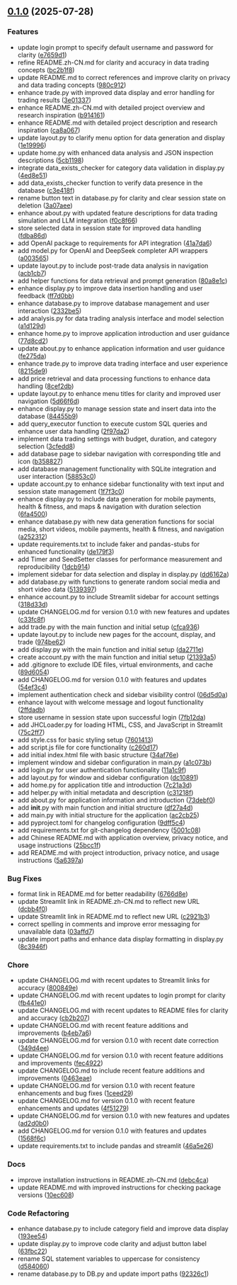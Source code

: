 <!-- insertion marker -->
<a name="0.1.0"></a>

## [0.1.0](https://github.com///compare/e8ac234ee3cc02be05bf1225cfe3f34ef896faf2...0.1.0) (2025-07-28)

### Features

- update login prompt to specify default username and password for clarity ([e7659d1](https://github.com///commit/e7659d18c40982120838d12befa10dd2275af43a))
- refine README.zh-CN.md for clarity and accuracy in data trading concepts ([bc2b1f8](https://github.com///commit/bc2b1f8cc34d30f3d4c751fb2a189cee6f75e929))
- update README.md to correct references and improve clarity on privacy and data trading concepts ([980c912](https://github.com///commit/980c91236e4d523b81c9b1a736e6bd75eac746e9))
- enhance trade.py with improved data display and error handling for trading results ([3e01337](https://github.com///commit/3e0133730d085970f9453b835abc170f65611f9a))
- enhance README.zh-CN.md with detailed project overview and research inspiration ([b914161](https://github.com///commit/b91416113b00323ef46900f2212a5415adf41e10))
- enhance README.md with detailed project description and research inspiration ([ca8a067](https://github.com///commit/ca8a0674cdcd3d9f5bc0edee6b8990a2f0b66607))
- update layout.py to clarify menu option for data generation and display ([1e19996](https://github.com///commit/1e1999694e0eb25451c183338ffcc15a6edc68cb))
- update home.py with enhanced data analysis and JSON inspection descriptions ([5cb1198](https://github.com///commit/5cb11982e210c0ebd551c08dae6aeb17365cea6e))
- integrate data_exists_checker for category data validation in display.py ([4ed8e51](https://github.com///commit/4ed8e51c175ce438ab6e77e57e922cc391bdf6d8))
- add data_exists_checker function to verify data presence in the database ([c3e418f](https://github.com///commit/c3e418f10820e47d651f2180ecd1a9b5f727f4f4))
- rename button text in database.py for clarity and clear session state on deletion ([3a07aee](https://github.com///commit/3a07aee5e3cc87681a8de9ba4efdde6bffac4177))
- enhance about.py with updated feature descriptions for data trading simulation and LLM integration ([f0c8f66](https://github.com///commit/f0c8f66e8e18a8540ea1da14ee50330190ded27a))
- store selected data in session state for improved data handling ([fdba86d](https://github.com///commit/fdba86d47540c564aad8bd178b36dfec59291ad5))
- add OpenAI package to requirements for API integration ([41a7da6](https://github.com///commit/41a7da6b77e899c4da962a84edfab00434b9140f))
- add model.py for OpenAI and DeepSeek completer API wrappers ([a003565](https://github.com///commit/a0035656bdde2cb4489312009ba1e30504aa857a))
- update layout.py to include post-trade data analysis in navigation ([acb1cb7](https://github.com///commit/acb1cb7e0b28c29f6278e30926033e2e16505605))
- add helper functions for data retrieval and prompt generation ([80a8e1c](https://github.com///commit/80a8e1c0bd82c9a8cdadc060321f8442e56e5fa7))
- enhance display.py to improve data insertion handling and user feedback ([ff7d0bb](https://github.com///commit/ff7d0bba93740102ab91d689f53184b4e4c94fa3))
- enhance database.py to improve database management and user interaction ([2332be5](https://github.com///commit/2332be533ad111d811a86c6fe62b606791c9fcb4))
- add analysis.py for data trading analysis interface and model selection ([a1d129d](https://github.com///commit/a1d129d5d9b8378a5557be964338b7b279d1eca0))
- enhance home.py to improve application introduction and user guidance ([77d8cd2](https://github.com///commit/77d8cd22f0a6273ac032612be8a47201818b3771))
- update about.py to enhance application information and user guidance ([fe275da](https://github.com///commit/fe275da2b221bd35392d7e475113ba43c979f9b7))
- enhance trade.py to improve data trading interface and user experience ([8215de9](https://github.com///commit/8215de9de92d997b07c2ca8695f303eb586c9256))
- add price retrieval and data processing functions to enhance data handling ([8cef2db](https://github.com///commit/8cef2dba4a74b2575996c484084f71bc6542792e))
- update layout.py to enhance menu titles for clarity and improved user navigation ([5d66f6d](https://github.com///commit/5d66f6df2729b9a3d6be23bd886ebe11c6c623f4))
- enhance display.py to manage session state and insert data into the database ([84455b9](https://github.com///commit/84455b9bbf06dd5720e4809c4425a5989a94e46b))
- add query_executor function to execute custom SQL queries and enhance user data handling ([2f97da2](https://github.com///commit/2f97da2af167398da3bcb40861769f3099a37d6b))
- implement data trading settings with budget, duration, and category selection ([3cfedd8](https://github.com///commit/3cfedd80e044c0622d1b084bbcf7fb309423b3bc))
- add database page to sidebar navigation with corresponding title and icon ([b358827](https://github.com///commit/b35882703d4a2f6c0ea3f43716399450124bc404))
- add database management functionality with SQLite integration and user interaction ([58853c0](https://github.com///commit/58853c06af1eff55272360ec9d09a3008ba21922))
- update account.py to enhance sidebar functionality with text input and session state management ([1f7f3c0](https://github.com///commit/1f7f3c030673d103cf4ef7c4621314448588d2d9))
- enhance display.py to include data generation for mobile payments, health & fitness, and maps & navigation with duration selection ([6fa4500](https://github.com///commit/6fa45003928a84b7c55b0efbe87d6cb5a8baf83d))
- enhance database.py with new data generation functions for social media, short videos, mobile payments, health & fitness, and navigation ([a252312](https://github.com///commit/a2523120984f796fb0966f764938c5d294b9e774))
- update requirements.txt to include faker and pandas-stubs for enhanced functionality ([de179f3](https://github.com///commit/de179f348cb35231b2b5b2b3205089a05f479173))
- add Timer and SeedSetter classes for performance measurement and reproducibility ([1dcb914](https://github.com///commit/1dcb91488632de66b973fba7d30cac3be65a3738))
- implement sidebar for data selection and display in display.py ([dd6162a](https://github.com///commit/dd6162ae6865367901b09e14da225ced098e2642))
- add database.py with functions to generate random social media and short video data ([5139397](https://github.com///commit/5139397b29138167095437d374372ec5497e928b))
- enhance account.py to include Streamlit sidebar for account settings ([318d33d](https://github.com///commit/318d33db0767bb7adf8509168cf58909c75d5504))
- update CHANGELOG.md for version 0.1.0 with new features and updates ([c33fc8f](https://github.com///commit/c33fc8f59d27d64c6785b88653f13bce86207a02))
- add trade.py with the main function and initial setup ([cfca936](https://github.com///commit/cfca9363c9fa6826023365de504a87d0275d7599))
- update layout.py to include new pages for the account, display, and trade ([974be62](https://github.com///commit/974be621fb9e531dee094c10e3e318d9fea434b8))
- add display.py with the main function and initial setup ([da2711e](https://github.com///commit/da2711e789d70bc1872e42010085b8acc3085ed6))
- create account.py with the main function and initial setup ([21393a5](https://github.com///commit/21393a504de419503859f60fe6c70a4033e54118))
- add .gitignore to exclude IDE files, virtual environments, and cache ([89d6054](https://github.com///commit/89d60542e1c11f9a981c0daac3445f9b631362ea))
- add CHANGELOG.md for version 0.1.0 with features and updates ([54ef3c4](https://github.com///commit/54ef3c4886a1d974bed418d8eb33c2a093856e22))
- implement authentication check and sidebar visibility control ([06d5d0a](https://github.com///commit/06d5d0adb2e1c42d7a6677459cc43a1b357a45db))
- enhance layout with welcome message and logout functionality ([2ffdadb](https://github.com///commit/2ffdadb0e668b0768304cf302b251a066f1f15ba))
- store username in session state upon successful login ([7fb12da](https://github.com///commit/7fb12da32bd26f36326281b0aace4fde829a5a88))
- add JHCLoader.py for loading HTML, CSS, and JavaScript in Streamlit ([75c2ff7](https://github.com///commit/75c2ff7be8157ff88794ab913114c5a2b3475e63))
- add style.css for basic styling setup ([7601413](https://github.com///commit/76014137405279638156b8b92ee9b30a496b279b))
- add script.js file for core functionality ([c260d17](https://github.com///commit/c260d17738c7a06f21d57d0ce030d4bf5afa38f8))
- add initial index.html file with basic structure ([34af76e](https://github.com///commit/34af76e054e77940fc40c9833d6faaf249f4c60a))
- implement window and sidebar configuration in main.py ([a1c073b](https://github.com///commit/a1c073bbbb4f832c5b92f7d546f96ed915cd3c32))
- add login.py for user authentication functionality ([11a1c9f](https://github.com///commit/11a1c9fec781c394a8aff795637c743163f3b798))
- add layout.py for window and sidebar configuration ([dc10891](https://github.com///commit/dc10891e5549e566868ff6e727c4f35be3354301))
- add home.py for application title and introduction ([7c21a3d](https://github.com///commit/7c21a3d82d847c6e2761e1b111253a17d9e33f12))
- add helper.py with initial metadata and description ([c31218f](https://github.com///commit/c31218f559adaf6f26c26dc86cb7dc5798fbd065))
- add about.py for application information and introduction ([73debf0](https://github.com///commit/73debf0d8d19d95cedf3bbed726add56b09b40f8))
- add __init__.py with main function and initial structure ([df27a4d](https://github.com///commit/df27a4d5a9ade49af4ad8f6acb176d78caa530b2))
- add main.py with initial structure for the application ([ac2cb25](https://github.com///commit/ac2cb25adf897268546a9e6f1bcabab0c957fc42))
- add pyproject.toml for changelog configuration ([9dff5c4](https://github.com///commit/9dff5c4766238f3e082918ceecdce9f31647da51))
- add requirements.txt for git-changelog dependency ([5001c08](https://github.com///commit/5001c0879a0c9b94a7c9a03dad0c1177c4dd702c))
- add Chinese README.md with application overview, privacy notice, and usage instructions ([25bcc1f](https://github.com///commit/25bcc1f772cd7e03e79f7a579440d0e5436f252e))
- add README.md with project introduction, privacy notice, and usage instructions ([5a6397a](https://github.com///commit/5a6397a8ae2a16d7aaf2e46bf332f56b832125d6))

### Bug Fixes

- format link in README.md for better readability ([6766d8e](https://github.com///commit/6766d8e2251b99925ab021d5f495f461bcf4db6b))
- update Streamlit link in README.zh-CN.md to reflect new URL ([dcbb4f0](https://github.com///commit/dcbb4f0368c0e6a7b77cdb1972beb8bb9bfbd8cd))
- update Streamlit link in README.md to reflect new URL ([c2921b3](https://github.com///commit/c2921b34f020f879d5a5d788a3f9aea81d49d91e))
- correct spelling in comments and improve error messaging for unavailable data ([03affd7](https://github.com///commit/03affd7fec774fe820b4ae0888f35ced8235edca))
- update import paths and enhance data display formatting in display.py ([8c3946f](https://github.com///commit/8c3946f81ac6b4cfaf24b26aef523acef4d07ce1))

### Chore

- update CHANGELOG.md with recent updates to Streamlit links for accuracy ([800849e](https://github.com///commit/800849e867e812b11ff8f64dd053f01ff727b9b4))
- update CHANGELOG.md with recent updates to login prompt for clarity ([fb441e0](https://github.com///commit/fb441e0dbb53f18642d9f9e96a11a5a0d4c2962b))
- update CHANGELOG.md with recent updates to README files for clarity and accuracy ([cb2b207](https://github.com///commit/cb2b20781d8154311ddf57c6cd154ec9d0be8b5a))
- update CHANGELOG.md with recent feature additions and improvements ([b4eb7a6](https://github.com///commit/b4eb7a6a1a1ff9c155392e5cdcfc7873779579e4))
- update CHANGELOG.md for version 0.1.0 with recent date correction ([349d4ee](https://github.com///commit/349d4ee15fd81a0a9b67a09fc91359b5ce229dcf))
- update CHANGELOG.md for version 0.1.0 with recent feature additions and improvements ([fec4922](https://github.com///commit/fec492291fdc323d1a55188f6c82bb1e23eb76d6))
- update CHANGELOG.md to include recent feature additions and improvements ([0463eae](https://github.com///commit/0463eae8bdf7b2d8b0c76d96f33b0fd138021a7e))
- update CHANGELOG.md for version 0.1.0 with recent feature enhancements and bug fixes ([1ceed29](https://github.com///commit/1ceed29854ec808761cfffdc9d8f9827564533b6))
- update CHANGELOG.md for version 0.1.0 with recent feature enhancements and updates ([4f51279](https://github.com///commit/4f512799300747ffa09a3a7a508b4fd06820f9a9))
- update CHANGELOG.md for version 0.1.0 with new features and updates ([ad2d0b0](https://github.com///commit/ad2d0b0d6e927b734c52d64cc63afa219c94261e))
- add CHANGELOG.md for version 0.1.0 with features and updates ([1568f6c](https://github.com///commit/1568f6c9f01f34e4eec3d4fe9a57a84a129e1825))
- update requirements.txt to include pandas and streamlit ([46a5e26](https://github.com///commit/46a5e26ea6e1de25ed1dc94c68f126f5a886e9e1))

### Docs

- improve installation instructions in README.zh-CN.md ([debc4ca](https://github.com///commit/debc4ca2a6869f1c9a43bf117c46964ea610accc))
- update README.md with improved instructions for checking package versions ([10ec608](https://github.com///commit/10ec6088707eeb58448d04fda9bb33b03ecc70d6))

### Code Refactoring

- enhance database.py to include category field and improve data display ([193ee54](https://github.com///commit/193ee54e71557f6880f2436e6e1ace7cc821000b))
- update display.py to improve code clarity and adjust button label ([63fbc22](https://github.com///commit/63fbc22e333aa22d095ec0f0ef6d345e76434d80))
- rename SQL statement variables to uppercase for consistency ([d584060](https://github.com///commit/d5840606448415b6c7fe7e275adc72da583b73e6))
- rename database.py to DB.py and update import paths ([92326c1](https://github.com///commit/92326c1429824ee6b3aa2a0d100ec3c86c1bbe56))


